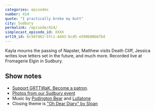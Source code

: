 ```yaml
---
categories: episodes
number: 414
quote: "I practically broke my butt"
city: Sudbury
permalink: /episode/414/
simplecast_episode_id: XXXX
art19_id: 6c56f462-5fc1-4d43-bcd5-e590b08b67bd
---
```


Kayla mourns the passing of Napster, Matthew visits Death Cliff, Jessica writes love letters set in the future, and much more. Recorded live at Fromagerie Elgin in Sudbury.

## Show notes
* [Support GRTTWaK. Become a patron](https://grownupsreadthingstheywroteaskids.com/support/?utm_source=podcast&utm_medium=referral&utm_campaign=414).
* [Photos from our Sudbury event](https://www.facebook.com/media/set/?set=a.10154949313458600.1073741897.121054468599&type=1&l=5cfd15b921)
* Music by [Podington Bear](https://geo.itunes.apple.com/us/artist/podington-bear/id250459572?at=10lR7u&mt=1&app=music) and [Lullatone](https://geo.itunes.apple.com/us/artist/lullatone/id34467705?at=10lR7u&mt=1&app=music)
* Closing theme is ["Oh Dear Diary" by Sloan](http://sloan.spinshop.com/details/9850)